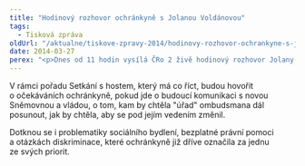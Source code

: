 ```yaml
---
title: "Hodinový rozhovor ochránkyně s Jolanou Voldánovou"
tags:
  - Tisková zpráva
oldUrl: "/aktualne/tiskove-zpravy-2014/hodinovy-rozhovor-ochrankyne-s-jolanou-voldanovou"
date: 2014-03-27
perex: "<p>Dnes od 11 hodin vysílá ČRo 2 živě hodinový rozhovor Jolany Voldánové s veřejnou ochránkyní práv Annou Šabatovou.</p>"
---
```


<!-- imported from the old website -->

<p>V rámci pořadu Setkání s hostem, který má co říct, budou hovořit o očekáváních ochránkyně, pokud jde o budoucí komunikaci s novou Sněmovnou a vládou, o tom, kam by chtěla &quot;úřad&quot; ombudsmana dál posunout, jak by chtěla, aby se pod jejím vedením změnil.</p><p>Dotknou se i problematiky sociálního bydlení, bezplatné právní pomoci a otázkách diskriminace, které ochránkyně již dříve označila za jednu ze svých priorit.</p>
